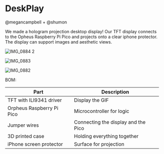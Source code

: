 # DeskPlay
@megancampbell + @shumon 

We made a hologram projection desktop display! Our TFT display connects to the Opheus Raspberry Pi Pico and projects onto a clear iphone protector. The display can support images and aesthetic views. 

![IMG_0884 2](https://github.com/user-attachments/assets/9fdc3408-ecc8-420a-9565-41f2a2a7a571)

![IMG_0883](https://github.com/user-attachments/assets/c74279d8-f279-45f2-b034-083195a3b964)

![IMG_0882](https://github.com/user-attachments/assets/09dadb86-f34a-4c0f-88ca-2d63c5092f79)



BOM:

| Part                      | Description                        |
|---------------------------|------------------------------------|
| TFT with ILI9341 driver   | Display the GIF                    |
| Orpheus Raspberry Pi Pico| Microcontroller for logic          |
| Jumper wires              | Connecting the display and the Pico|
| 3D printed case           | Holding everything together        |
| iPhone screen protector   | Surface for projection             |

